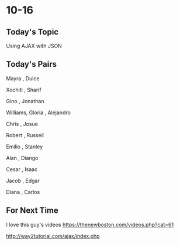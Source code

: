 # 10-16

## Today's Topic

Using AJAX with JSON

## Today's Pairs

Mayra , Dulce 

Xochitl , Sharif 

Gino , Jonathan 

Williams, Gloria , Alejandro 

Chris , Josue 

Robert , Russell 

Emilio , Stanley 

Alan , Diango 

Cesar , Isaac 

Jacob , Edgar 

Diana , Carlos 

## For Next Time
I love this guy's videos
https://thenewboston.com/videos.php?cat=61

http://way2tutorial.com/ajax/index.php
